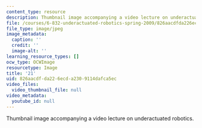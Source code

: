 ```yaml
---
content_type: resource
description: Thumbnail image accompanying a video lecture on underactuated robotics.
file: /courses/6-832-underactuated-robotics-spring-2009/826aacdfda226ecda2309114dafca5ec_21.jpg
file_type: image/jpeg
image_metadata:
  caption: ''
  credit: ''
  image-alt: ''
learning_resource_types: []
ocw_type: OCWImage
resourcetype: Image
title: '21'
uid: 826aacdf-da22-6ecd-a230-9114dafca5ec
video_files:
  video_thumbnail_file: null
video_metadata:
  youtube_id: null
---
```

Thumbnail image accompanying a video lecture on underactuated robotics.